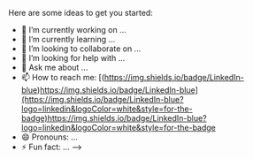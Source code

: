 
Here are some ideas to get you started:

- 🔭 I’m currently working on ...
- 🌱 I’m currently learning ...
- 👯 I’m looking to collaborate on ...
- 🤔 I’m looking for help with ...
- 💬 Ask me about ...
- 📫 How to reach me: [(https://img.shields.io/badge/LinkedIn-blue)https://img.shields.io/badge/LinkedIn-blue](https://img.shields.io/badge/LinkedIn-blue?logo=linkedin&logoColor=white&style=for-the-badge)https://img.shields.io/badge/LinkedIn-blue?logo=linkedin&logoColor=white&style=for-the-badge
- 😄 Pronouns: ...
- ⚡ Fun fact: ...
-->
